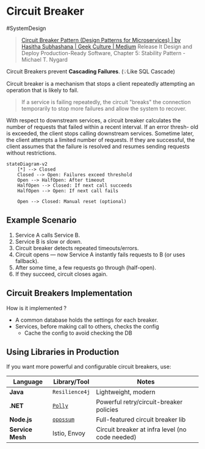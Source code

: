 # Circuit Breaker 

#SystemDesign 

> [Circuit Breaker Pattern (Design Patterns for Microservices) \| by Hasitha Subhashana \| Geek Culture \| Medium](https://medium.com/geekculture/design-patterns-for-microservices-circuit-breaker-pattern-276249ffab33)
> Release It Design and Deploy Production-Ready Software, Chapter 5: Stability Pattern - Michael T. Nygard

Circuit Breakers prevent **Cascading Failures**. (💡Like SQL Cascade)

Circuit breaker is a mechanism that stops a client repeatedly attempting an operation that is likely to fail.
> If a service is failing repeatedly, the circuit "breaks" the connection temporarily to stop more failures and allow the system to recover.

With respect to downstream services, a circuit breaker  calculates the number of requests that failed within a recent interval. If an error thresh- old is exceeded, the client stops calling downstream services. Sometime later, the client  attempts a limited number of requests. If they are successful, the client assumes that the failure is resolved and resumes sending requests without restrictions. 

```mermaid
stateDiagram-v2
    [*] --> Closed
    Closed --> Open: Failures exceed threshold
    Open --> HalfOpen: After timeout
    HalfOpen --> Closed: If next call succeeds
    HalfOpen --> Open: If next call fails

    Open --> Closed: Manual reset (optional)
```

## Example Scenario

1. Service A calls Service B.
2. Service B is slow or down.
3. Circuit breaker detects repeated timeouts/errors.
4. Circuit opens — now Service A instantly fails requests to B (or uses fallback).
5. After some time, a few requests go through (half-open).
6. If they succeed, circuit closes again.
## Circuit Breakers Implementation

How is it implemented ?
- A common database holds the settings for each breaker.
- Services, before making call to others, checks the config
	- Cache the config to avoid checking the DB

## Using Libraries in Production

If you want more powerful and configurable circuit breakers, use:

|Language|Library/Tool|Notes|
|---|---|---|
|**Java**|`Resilience4j`|Lightweight, modern|
|**.NET**|[`Polly`](https://github.com/App-vNext/Polly)|Powerful retry/circuit-breaker policies|
|**Node.js**|[`opossum`](https://www.npmjs.com/package/opossum)|Full-featured circuit breaker lib|
|**Service Mesh**|Istio, Envoy|Circuit breaker at infra level (no code needed)|

